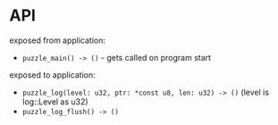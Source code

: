 # API

exposed from application:

- `puzzle_main() -> ()` - gets called on program start

exposed to application:

- `puzzle_log(level: u32, ptr: *const u8, len: u32) -> ()` (level is log::Level as u32)
- `puzzle_log_flush() -> ()`

